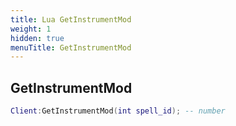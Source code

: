 ```yaml
---
title: Lua GetInstrumentMod
weight: 1
hidden: true
menuTitle: GetInstrumentMod
---
```

## GetInstrumentMod
```lua
Client:GetInstrumentMod(int spell_id); -- number
```